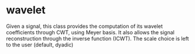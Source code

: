 # wavelet

Given a signal, this class provides the computation of its wavelet coefficients through CWT, using Meyer basis. It also allows the signal reconstruction through the inverse function (ICWT). The scale choice is left to the user (default, dyadic)
